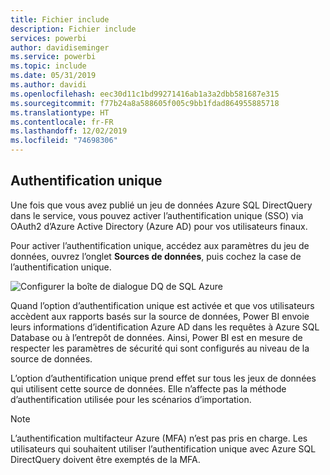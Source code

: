 ```yaml
---
title: Fichier include
description: Fichier include
services: powerbi
author: davidiseminger
ms.service: powerbi
ms.topic: include
ms.date: 05/31/2019
ms.author: davidi
ms.openlocfilehash: eec30d11c1bd99271416ab1a3a2dbb581687e315
ms.sourcegitcommit: f77b24a8a588605f005c9bb1fdad864955885718
ms.translationtype: HT
ms.contentlocale: fr-FR
ms.lasthandoff: 12/02/2019
ms.locfileid: "74698306"
---
```

## <a name="single-sign-on"></a>Authentification unique

Une fois que vous avez publié un jeu de données Azure SQL DirectQuery dans le service, vous pouvez activer l’authentification unique (SSO) via OAuth2 d’Azure Active Directory (Azure AD) pour vos utilisateurs finaux.

Pour activer l’authentification unique, accédez aux paramètres du jeu de données, ouvrez l’onglet **Sources de données**, puis cochez la case de l’authentification unique.

![Configurer la boîte de dialogue DQ de SQL Azure](media/direct-query-sso/sso-dialog.png)

Quand l’option d’authentification unique est activée et que vos utilisateurs accèdent aux rapports basés sur la source de données, Power BI envoie leurs informations d’identification Azure AD dans les requêtes à Azure SQL Database ou à l’entrepôt de données. Ainsi, Power BI est en mesure de respecter les paramètres de sécurité qui sont configurés au niveau de la source de données.

L’option d’authentification unique prend effet sur tous les jeux de données qui utilisent cette source de données. Elle n’affecte pas la méthode d’authentification utilisée pour les scénarios d’importation.

> [!Note]
> L’authentification multifacteur Azure (MFA) n’est pas pris en charge. Les utilisateurs qui souhaitent utiliser l’authentification unique avec Azure SQL DirectQuery doivent être exemptés de la MFA.